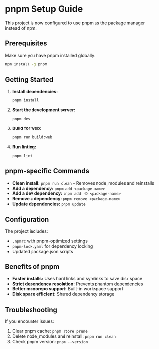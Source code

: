 # pnpm Setup Guide

This project is now configured to use pnpm as the package manager instead of npm.

## Prerequisites

Make sure you have pnpm installed globally:
```bash
npm install -g pnpm
```

## Getting Started

1. **Install dependencies:**
   ```bash
   pnpm install
   ```

2. **Start the development server:**
   ```bash
   pnpm dev
   ```

3. **Build for web:**
   ```bash
   pnpm run build:web
   ```

4. **Run linting:**
   ```bash
   pnpm lint
   ```

## pnpm-specific Commands

- **Clean install:** `pnpm run clean` - Removes node_modules and reinstalls
- **Add a dependency:** `pnpm add <package-name>`
- **Add a dev dependency:** `pnpm add -D <package-name>`
- **Remove a dependency:** `pnpm remove <package-name>`
- **Update dependencies:** `pnpm update`

## Configuration

The project includes:
- `.npmrc` with pnpm-optimized settings
- `pnpm-lock.yaml` for dependency locking
- Updated package.json scripts

## Benefits of pnpm

- **Faster installs:** Uses hard links and symlinks to save disk space
- **Strict dependency resolution:** Prevents phantom dependencies
- **Better monorepo support:** Built-in workspace support
- **Disk space efficient:** Shared dependency storage

## Troubleshooting

If you encounter issues:
1. Clear pnpm cache: `pnpm store prune`
2. Delete node_modules and reinstall: `pnpm run clean`
3. Check pnpm version: `pnpm --version`

